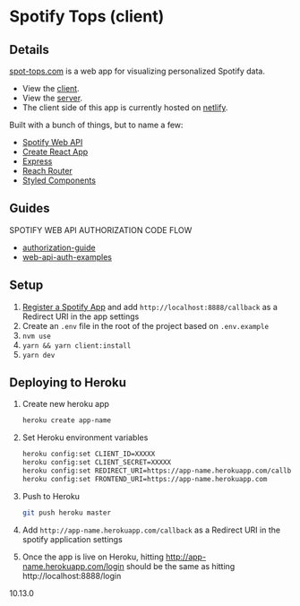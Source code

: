 # Spotify Tops (client)

## Details

[spot-tops.com](https://spot-tops.com) is a web app for visualizing personalized Spotify data.

- View the [client](https://github.com/danydodson/spot-tops-client). 
- View the  [server](https://github.com/danydodson/spot-tops-server).
- The client side of this app is currently hosted on [netlify](https://app.netlify.com/sites/spot-tops-client/overview).

Built with a bunch of things, but to name a few:

- [Spotify Web API](https://developer.spotify.com/documentation/web-api/)
- [Create React App](https://github.com/facebook/create-react-app)
- [Express](https://expressjs.com/)
- [Reach Router](https://reach.tech/router)
- [Styled Components](https://www.styled-components.com/)

## Guides

SPOTIFY WEB API AUTHORIZATION CODE FLOW

- [authorization-guide](https://developer.spotify.com/documentation/general/guides/authorization-guide/)
- [web-api-auth-examples](https://github.com/spotify/web-api-auth-examples)

## Setup

1. [Register a Spotify App](https://developer.spotify.com/dashboard/applications) and add `http://localhost:8888/callback` as a Redirect URI in the app settings
1. Create an `.env` file in the root of the project based on `.env.example`
1. `nvm use`
1. `yarn && yarn client:install`
1. `yarn dev`

## Deploying to Heroku

1. Create new heroku app

   ```bash
   heroku create app-name
   ```

2. Set Heroku environment variables

   ```bash
   heroku config:set CLIENT_ID=XXXXX
   heroku config:set CLIENT_SECRET=XXXXX
   heroku config:set REDIRECT_URI=https://app-name.herokuapp.com/callback
   heroku config:set FRONTEND_URI=https://app-name.herokuapp.com
   ```

3. Push to Heroku

   ```bash
   git push heroku master
   ```

4. Add `http://app-name.herokuapp.com/callback` as a Redirect URI in the spotify application settings

5. Once the app is live on Heroku, hitting http://app-name.herokuapp.com/login should be the same as hitting http://localhost:8888/login
 
 10.13.0